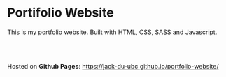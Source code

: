 # Portifolio Website

This is my portfolio website. Built with HTML, CSS, SASS and Javascript.

<br/><br/>

 Hosted on **Github Pages**: https://jack-du-ubc.github.io/portfolio-website/
